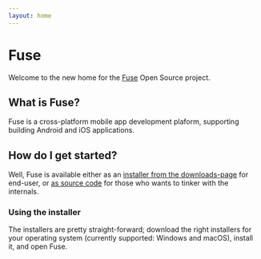 ```yaml
---
layout: home
---
```


# Fuse

Welcome to the new home for the [Fuse](https://fusetools.com) Open Source
project.

## What is Fuse?

Fuse is a cross-platform mobile app development plaform, supporting building
Android and iOS applications.

## How do I get started?

Well, Fuse is available either as an
[installer from the downloads-page](downloads) for end-user, or
[as source code](source-code) for those who wants to
tinker with the internals.

### Using the installer

The installers are pretty straight-forward; download the right installers
for your operating system (currently supported: Windows and macOS), install
it, and open Fuse.
